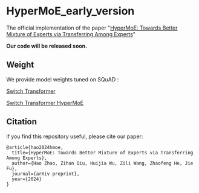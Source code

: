 # HyperMoE_early_version

The official implementation of the paper "[HyperMoE: Towards Better Mixture of Experts via Transferring Among Experts](https://arxiv.org/abs/2402.12656)"

**Our code will be released soon.**

## Weight

We provide model weights tuned on SQuAD :

[Switch Transformer](https://drive.google.com/file/d/1B_zwvAC6RrrCo8g72O6yu_HOvTVhPgCm/view?usp=sharing)

[Switch Transformer HyperMoE](https://drive.google.com/file/d/10JC1FQLrl4KeQmpPDYVR_aRmRal0TqJF/view?usp=sharing)

## Citation

if you find this repository useful, please cite our paper:

    @article{hao2024hmoe,
      title={HyperMoE: Towards Better Mixture of Experts via Transferring Among Experts},
      author={Hao Zhao, Zihan Qiu, Huijia Wu, Zili Wang, Zhaofeng He, Jie Fu},
      journal={arXiv preprint},
      year={2024}
    }
